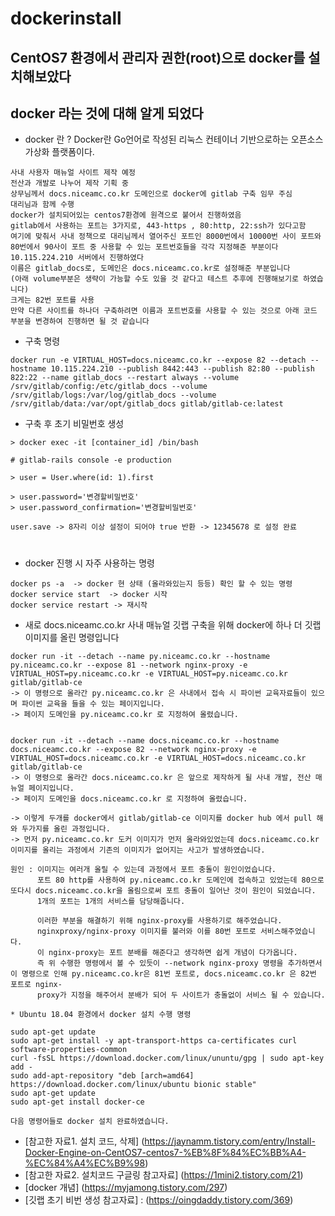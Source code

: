 # dockerinstall
## CentOS7 환경에서 관리자 권한(root)으로 docker를 설치해보았다
## docker 라는 것에 대해 알게 되었다 
- docker 란 ? Docker란 Go언어로 작성된 리눅스 컨테이너 기반으로하는 오픈소스 가상화 플랫폼이다.



``` 
사내 사용자 매뉴얼 사이트 제작 예정
전산과 개발로 나누어 제작 기획 중
상무님께서 docs.niceamc.co.kr 도메인으로 docker에 gitlab 구축 임무 주심 
대리님과 함께 수행
docker가 설치되어있는 centos7환경에 원격으로 붙어서 진행하였음
gitlab에서 사용하는 포트는 3가지로, 443-https , 80:http, 22:ssh가 있다고함 
여기에 맞춰서 사내 정책으로 대리님께서 열어주신 포트인 8000번에서 10000번 사이 포트와 80번에서 90사이 포트 중 사용할 수 있는 포트번호들을 각각 지정해준 부분이다
10.115.224.210 서버에서 진행하였다
이름은 gitlab_docs로, 도메인은 docs.niceamc.co.kr로 설정해준 부분입니다
(아래 volume부분은 생략이 가능할 수도 있을 것 같다고 테스트 추후에 진행해보기로 하였습니다)
크게는 82번 포트를 사용
만약 다른 사이트를 하나더 구축하려면 이름과 포트번호를 사용할 수 있는 것으로 아래 코드 부분을 변경하여 진행하면 될 것 같습니다
``` 
- 구축 명령 
``` 
docker run -e VIRTUAL_HOST=docs.niceamc.co.kr --expose 82 --detach --hostname 10.115.224.210 --publish 8442:443 --publish 82:80 --publish 822:22 --name gitlab_docs --restart always --volume /srv/gitlab/config:/etc/gitlab_docs --volume /srv/gitlab/logs:/var/log/gitlab_docs --volume /srv/gitlab/data:/var/opt/gitlab_docs gitlab/gitlab-ce:latest
```
- 구축 후 초기 비밀번호 생성
```
> docker exec -it [container_id] /bin/bash

# gitlab-rails console -e production

> user = User.where(id: 1).first

> user.password='변경할비밀번호'
> user.password_confirmation='변경할비밀번호'

user.save -> 8자리 이상 설정이 되어야 true 반환 -> 12345678 로 설정 완료
```
#
- docker 진행 시 자주 사용하는 명령
```
docker ps -a  -> docker 현 상태 (올라와있는지 등등) 확인 할 수 있는 명령
docker service start  -> docker 시작
docker service restart -> 재시작
```




- 새로 docs.niceamc.co.kr 사내 매뉴얼 깃랩 구축을 위해 docker에 하나 더 깃랩 이미지를 올린 명령입니다
```
docker run -it --detach --name py.niceamc.co.kr --hostname py.niceamc.co.kr --expose 81 --network nginx-proxy -e VIRTUAL_HOST=py.niceamc.co.kr -e VIRTUAL_HOST=py.niceamc.co.kr gitlab/gitlab-ce
-> 이 명령으로 올라간 py.niceamc.co.kr 은 사내에서 접속 시 파이썬 교육자료들이 있으며 파이썬 교육을 들을 수 있는 페이지입니다.
-> 페이지 도메인을 py.niceamc.co.kr 로 지정하여 올렸습니다. 


docker run -it --detach --name docs.niceamc.co.kr --hostname docs.niceamc.co.kr --expose 82 --network nginx-proxy -e VIRTUAL_HOST=docs.niceamc.co.kr -e VIRTUAL_HOST=docs.niceamc.co.kr gitlab/gitlab-ce
-> 이 명령으로 올라간 docs.niceamc.co.kr 은 앞으로 제작하게 될 사내 개발, 전산 매뉴얼 페이지입니다.
-> 페이지 도메인을 docs.niceamc.co.kr 로 지정하여 올렸습니다.

-> 이렇게 두개를 docker에서 gitlab/gitlab-ce 이미지를 docker hub 에서 pull 해와 두가지를 올린 과정입니다. 
-> 먼저 py.niceamc.co.kr 도커 이미지가 먼저 올라와있었는데 docs.niceamc.co.kr 이미지를 올리는 과정에서 기존의 이미지가 없어지는 사고가 발생하였습니다.

원인 : 이미지는 여러개 올릴 수 있는데 과정에서 포트 충돌이 원인이었습니다. 
      포트 80 http를 사용하여 py.niceamc.co.kr 도메인에 접속하고 있었는데 80으로 또다시 docs.niceamc.co.kr을 올림으로써 포트 충돌이 일어난 것이 원인이 되었습니다.
      1개의 포트는 1개의 서비스를 담당해줍니다.
      
      이러한 부분을 해결하기 위해 nginx-proxy를 사용하기로 해주었습니다.
      nginxproxy/nginx-proxy 이미지를 불러와 이를 80번 포트로 서비스해주었습니다. 
      이 nginx-proxy는 포트 분배를 해준다고 생각하면 쉽게 개념이 다가옵니다. 
      즉 위 수행한 명령에서 볼 수 있듯이 --network nginx-proxy 명령을 추가하면서 이 명령으로 인해 py.niceamc.co.kr은 81번 포트로, docs.niceamc.co.kr 은 82번 포트로 nginx-
      proxy가 지정을 해주어서 분배가 되어 두 사이트가 충돌없이 서비스 될 수 있습니다.

```

```
* Ubuntu 18.04 환경에서 docker 설치 수행 명령

sudo apt-get update
sudo apt-get install -y apt-transport-https ca-certificates curl software-properties-common
curl -fsSL https://download.docker.com/linux/ununtu/gpg | sudo apt-key add -
sudo add-apt-repository "deb [arch=amd64] https://download.docker.com/linux/ubuntu bionic stable"
sudo apt-get update
sudo apt-get install docker-ce

다음 명령어들로 docker 설치 완료하였습니다.
```

- [참고한 자료1. 설치 코드, 삭제] (https://jaynamm.tistory.com/entry/Install-Docker-Engine-on-CentOS7-centos7-%EB%8F%84%EC%BB%A4-%EC%84%A4%EC%B9%98)
- [참고한 자료2. 설치코드 구글링 참고자료] (https://1mini2.tistory.com/21)
- [docker 개념] (https://myjamong.tistory.com/297)
- [깃랩 초기 비번 생성 참고자료] : (https://oingdaddy.tistory.com/369)
